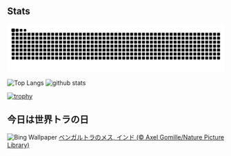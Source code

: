 ## Stats
<picture>
  <source media="(prefers-color-scheme: dark)" srcset="https://raw.githubusercontent.com/ba230t/ba230t/output/github-contribution-grid-snake-dark.svg">
  <source media="(prefers-color-scheme: light)" srcset="https://raw.githubusercontent.com/ba230t/ba230t/output/github-contribution-grid-snake.svg">
  <img alt="github contribution grid snake animation" src="https://raw.githubusercontent.com/ba230t/ba230t/output/github-contribution-grid-snake.svg">
</picture>

<p align="left">
  <img alt="Top Langs" height="150px" src="https://github-readme-stats.vercel.app/api/top-langs/?username=ba230t&layout=compact&theme=transparent" />
  <img alt="github stats" height="150px" src="https://github-readme-stats.vercel.app/api?username=ba230t&theme=transparent" />
</p>

[![trophy](https://github-profile-trophy.vercel.app/?username=ba230t&theme=transparent&column=7)](https://github.com/ryo-ma/github-profile-trophy)


<!-- Bing Wallpaper Start -->
## 今日は世界トラの日
![Bing Wallpaper](https://www.bing.com/th?id=OHR.TigerDay_JA-JP0300467728_1920x1080.jpg&rf=LaDigue_1920x1080.jpg&pid=hp)
[ベンガルトラのメス, インド (© Axel Gomille/Nature Picture Library)](https://www.bing.com/search?q=%E3%83%99%E3%83%B3%E3%82%AC%E3%83%AB%E3%83%88%E3%83%A9&form=hpcapt&filters=HpDate%3a%2220250728_1500%22)
<!-- Bing Wallpaper End -->
